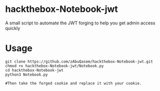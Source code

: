 # hackthebox-Notebook-jwt
A small script to automate the JWT forging to help you get admin access quickly
# Usage 
```
git clone https://github.com/zAbuQasem/hackthebox-Notebook-jwt.git
chmod +x hackthebox-Notebook-jwt/Notebook.py
cd hackthebox-Notebook-jwt
python3 Notebook.py

#Then take the forged cookie and replace it with your cookie.
```

